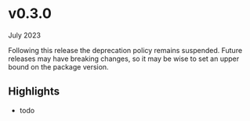 # v0.3.0

July 2023

Following this release the deprecation policy remains suspended. Future releases may have breaking changes, so it may be wise to set an upper bound on the package version.

## Highlights

- todo
